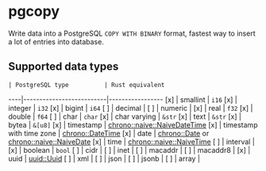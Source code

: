 # pgcopy

Write data into a PostgreSQL `COPY WITH BINARY` format, fastest way to insert a lot of entries into database.

## Supported data types

    | PostgreSQL type          | Rust equivalent
----|--------------------------|-----------------
[x] | smallint                 | `i16`
[x] | integer                  | `i32`
[x] | bigint                   | `i64`
[ ] | decimal                  |
[ ] | numeric                  |
[x] | real                     | `f32`
[x] | double                   | `f64`
[ ] | char                     | `char`
[x] | char varying             | `&str`
[x] | text                     | `&str`
[x] | bytea                    | `&[u8]`
[x] | timestamp                | [chrono::naive::NaiveDateTime](https://docs.rs/chrono/latest/chrono/naive/struct.NaiveDateTime.html)
[x] | timestamp with time zone | [chrono::DateTime](https://docs.rs/chrono/latest/chrono/struct.DateTime.html)
[x] | date                     | [chrono::Date](https://docs.rs/chrono/latest/chrono/struct.Date.html) or [chrono::naive::NaiveDate](https://docs.rs/chrono/latest/chrono/naive/struct.NaiveDate.html)
[x] | time                     | [chrono::naive::NaiveTime](https://docs.rs/chrono/latest/chrono/naive/struct.NaiveTime.html)
[ ] | interval                 |
[x] | boolean                  | `bool`
[ ] | cidr                     |
[ ] | inet                     |
[ ] | macaddr                  |
[ ] | macaddr8                 |
[x] | uuid                     | [uuid::Uuid](https://docs.rs/uuid/latest/uuid/struct.Uuid.html)
[ ] | xml                      |
[ ] | json                     |
[ ] | jsonb                    |
[ ] | array                    |
